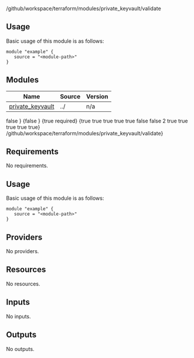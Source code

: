<!-- BEGIN_TF_DOCS -->
/github/workspace/terraform/modules/private_keyvault/validate



## Usage
Basic usage of this module is as follows:
```hcl
module "example" {
   source = "<module-path>"
}
```





## Modules

| Name | Source | Version |
|------|--------|---------|
| <a name="module_private_keyvault"></a> [private\_keyvault](#module\_private\_keyvault) | ../ | n/a |





<!-- END_TF_DOCS --> false <!-- BEGIN_TF_DOCS --> <!-- END_TF_DOCS -->} {false } {true required} {true true true true true false false 2 true true true true true} /github/workspace/terraform/modules/private_keyvault/validate}

## Requirements

No requirements.

## Usage
Basic usage of this module is as follows:
```hcl
module "example" {
   source = "<module-path>"
}
```

## Providers

No providers.

## Resources

No resources.

## Inputs

No inputs.

## Outputs

No outputs.
<!-- END_TF_DOCS -->